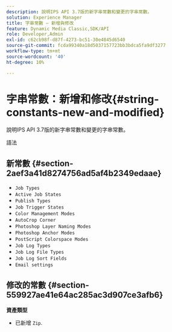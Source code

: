 ```yaml
---
description: 說明IPS API 3.7版的新字串常數和變更的字串常數。
solution: Experience Manager
title: 字串常數 — 新增與修改
feature: Dynamic Media Classic,SDK/API
role: Developer,Admin
exl-id: c62cb98f-d87f-4273-bc51-30e4845d6540
source-git-commit: fcda99340a18d5037157723bb3bdca5fa9df3277
workflow-type: tm+mt
source-wordcount: '40'
ht-degree: 10%

---
```


# 字串常數：新增和修改{#string-constants-new-and-modified}

說明IPS API 3.7版的新字串常數和變更的字串常數。

語法

## 新常數 {#section-2aef3a41d8274756ad5af4b2349edaae}

* `Job Types`
* `Active Job States`
* `Publish Types`
* `Job Trigger States`
* `Color Management Modes`
* `AutoCrop Corner`
* `Photoshop Layer Naming Modes`
* `Photoshop Anchor Modes`
* `PostScript Colorspace Modes`
* `Job Log Types`
* `Job Log File Types`
* `Job Log Sort Fields`
* `Email settings`

## 修改的常數 {#section-559927ae41e64ac285ac3d907ce3afb6}

**資產類型**

* 已新增 `Zip`.
